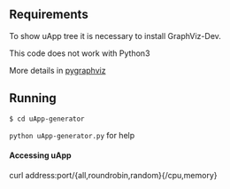## Requirements

To show uApp tree it is necessary to install GraphViz-Dev.

This code does not work with Python3

More details in [pygraphviz](https://pygraphviz.github.io/documentation/pygraphviz-1.3rc1/install.html)

## Running

`$ cd uApp-generator`

`python uApp-generator.py` for help

#### Accessing uApp

curl address:port/{all,roundrobin,random}{/cpu,memory}